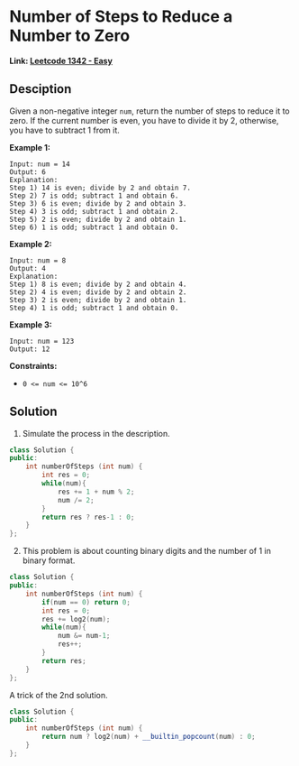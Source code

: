 # Number of Steps to Reduce a Number to Zero

**Link: [Leetcode 1342 - Easy](https://leetcode.com/problems/number-of-steps-to-reduce-a-number-to-zero/)**



## Desciption

Given a non-negative integer `num`, return the number of steps to reduce it to zero. If the current number is even, you have to divide it by 2, otherwise, you have to subtract 1 from it.

 

**Example 1:**

```
Input: num = 14
Output: 6
Explanation: 
Step 1) 14 is even; divide by 2 and obtain 7. 
Step 2) 7 is odd; subtract 1 and obtain 6.
Step 3) 6 is even; divide by 2 and obtain 3. 
Step 4) 3 is odd; subtract 1 and obtain 2. 
Step 5) 2 is even; divide by 2 and obtain 1. 
Step 6) 1 is odd; subtract 1 and obtain 0.
```

**Example 2:**

```
Input: num = 8
Output: 4
Explanation: 
Step 1) 8 is even; divide by 2 and obtain 4. 
Step 2) 4 is even; divide by 2 and obtain 2. 
Step 3) 2 is even; divide by 2 and obtain 1. 
Step 4) 1 is odd; subtract 1 and obtain 0.
```

**Example 3:**

```
Input: num = 123
Output: 12
```

 

**Constraints:**

- `0 <= num <= 10^6`



## Solution

1. Simulate the process in the description.

```c++
class Solution {
public:
    int numberOfSteps (int num) {
        int res = 0;
        while(num){
            res += 1 + num % 2;
            num /= 2;
        }
        return res ? res-1 : 0;
    }
};
```

2. This problem is about counting binary digits and the number of 1 in binary format.

```c++
class Solution {
public:
    int numberOfSteps (int num) {
        if(num == 0) return 0;
        int res = 0;
        res += log2(num);
        while(num){
            num &= num-1;
            res++;
        }
        return res;
    }
};
```

A trick of the 2nd solution.

```c++
class Solution {
public:
    int numberOfSteps (int num) {
        return num ? log2(num) + __builtin_popcount(num) : 0;
    }
};
```

